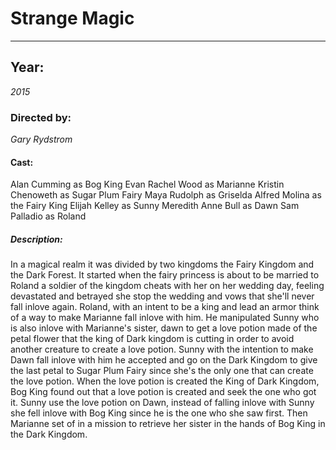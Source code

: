 # Strange Magic
---
## Year: 
*2015*

### Directed by: 
*Gary Rydstrom*

#### Cast:
Alan Cumming as Bog King
Evan Rachel Wood as Marianne
Kristin Chenoweth as Sugar Plum Fairy
Maya Rudolph as Griselda
Alfred Molina as the Fairy King
Elijah Kelley as Sunny
Meredith Anne Bull as Dawn
Sam Palladio as Roland

##### Description:
In a magical realm it was divided by two kingdoms the Fairy Kingdom and the Dark Forest. It started when the fairy princess is about to be married to Roland a soldier of the kingdom cheats with her on her wedding day, feeling devastated and betrayed she stop the wedding and vows that she'll never fall inlove again. Roland, with an intent to be a king and lead an armor think of a way to make Marianne fall inlove with him. He manipulated Sunny who is also inlove with Marianne's sister, dawn to get a love potion made of the petal flower that the king of Dark kingdom is cutting in order to avoid another creature to create a love potion. Sunny with the intention to make Dawn fall inlove with him he accepted and go on the Dark Kingdom to give the last petal to Sugar Plum Fairy since she's the only one that can create the love potion. When the love potion is created the King of Dark Kingdom, Bog King found out that a love potion is created and seek the one who got it. Sunny use the love potion on Dawn, instead of falling inlove with Sunny she fell inlove with Bog King since he is the one who she saw first. Then Marianne set of in a mission to retrieve her sister in the hands of Bog King in the Dark Kingdom.


